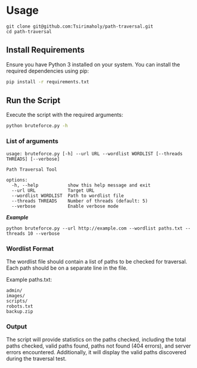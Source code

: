 # Usage

```shell
git clone git@github.com:Tsirimaholy/path-traversal.git
cd path-traversal
```

## Install Requirements

Ensure you have Python 3 installed on your system. You can install the required dependencies using pip:

```bash
pip install -r requirements.txt
```

## Run the Script

Execute the script with the required arguments:

```bash
python bruteforce.py -h
```

### List of arguments

```
usage: bruteforce.py [-h] --url URL --wordlist WORDLIST [--threads THREADS] [--verbose]

Path Traversal Tool

options:
  -h, --help           show this help message and exit
  --url URL            Target URL
  --wordlist WORDLIST  Path to wordlist file
  --threads THREADS    Number of threads (default: 5)
  --verbose            Enable verbose mode

```

***Example***

```shell
python bruteforce.py --url http://example.com --wordlist paths.txt --threads 10 --verbose
```

### Wordlist Format

The wordlist file should contain a list of paths to be checked for traversal. Each path should be on a separate line in
the file.

Example paths.txt:
```
admin/
images/
scripts/
robots.txt
backup.zip
```
### Output

The script will provide statistics on the paths checked, including the total paths checked, valid paths found, paths not
found (404 errors), and server errors encountered. Additionally, it will display the valid paths discovered during the
traversal test.